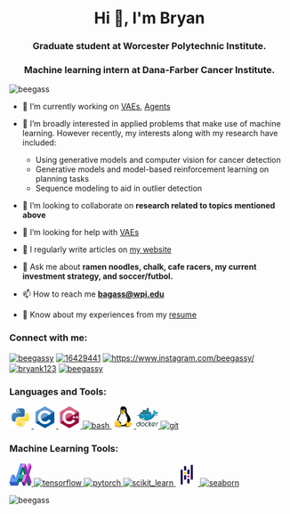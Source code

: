 <h1 align="center">Hi 👋, I'm Bryan</h1>
<h3 align="center">Graduate student at Worcester Polytechnic Institute.</h3>
<h3 align="center">Machine learning intern at Dana-Farber Cancer Institute.</h3>

<p align="left"> <img src="https://komarev.com/ghpvc/?username=beegass&label=Profile%20views&color=0e75b6&style=flat" alt="beegass" /> </p>

- 🔭 I’m currently working on [VAEs](https://github.com/BeeGass/Readable-VAEs), [Agents](https://github.com/BeeGass/Agents)

- 🌱 I’m broadly interested in applied problems that make use of machine learning. However recently, my interests along with my research have included:
  -  Using generative models and computer vision for cancer detection
  -  Generative models and model-based reinforcement learning on planning tasks
  -  Sequence modeling to aid in outlier detection

- 👯 I’m looking to collaborate on **research related to topics mentioned above**

- 🤝 I’m looking for help with [VAEs](https://github.com/BeeGass/Readable-VAEs)

- 📝 I regularly write articles on [my website](https://beegass.dev/)

- 💬 Ask me about **ramen noodles, chalk, cafe racers, my current investment strategy, and soccer/futbol.**

- 📫 How to reach me **bagass@wpi.edu**

- 📄 Know about my experiences from my [resume](https://drive.google.com/file/d/1PNzFPq1oBwWmxqs9Ei4a9Lo_GpgnB5kq/view?usp=sharing)

<h3 align="left">Connect with me:</h3>
<p align="left">
<a href="https://linkedin.com/in/beegassy" target="blank"><img align="center" src="https://raw.githubusercontent.com/rahuldkjain/github-profile-readme-generator/master/src/images/icons/Social/linked-in-alt.svg" alt="beegassy" height="30" width="40" /></a>
<a href="https://stackoverflow.com/users/16429441" target="blank"><img align="center" src="https://raw.githubusercontent.com/rahuldkjain/github-profile-readme-generator/master/src/images/icons/Social/stack-overflow.svg" alt="16429441" height="30" width="40" /></a>
<a href="https://www.instagram.com/beegassy/" target="blank"><img align="center" src="https://raw.githubusercontent.com/rahuldkjain/github-profile-readme-generator/master/src/images/icons/Social/instagram.svg" alt="https://www.instagram.com/beegassy/" height="30" width="40" /></a>
<a href="https://www.hackerrank.com/bryank123" target="blank"><img align="center" src="https://raw.githubusercontent.com/rahuldkjain/github-profile-readme-generator/master/src/images/icons/Social/hackerrank.svg" alt="bryank123" height="30" width="40" /></a>
<a href="https://www.leetcode.com/beegassy" target="blank"><img align="center" src="https://raw.githubusercontent.com/rahuldkjain/github-profile-readme-generator/master/src/images/icons/Social/leet-code.svg" alt="beegassy" height="30" width="40" /></a>
</p>

<h3 align="left">Languages and Tools:</h3>
<p align="left"> <a href="https://www.python.org" target="_blank"> <img src="https://raw.githubusercontent.com/devicons/devicon/master/icons/python/python-original.svg" alt="python" width="40" height="40"/> </a> <a href="https://www.cprogramming.com/" target="_blank"> <img src="https://raw.githubusercontent.com/devicons/devicon/master/icons/c/c-original.svg" alt="c" width="40" height="40"/> </a> <a href="https://www.w3schools.com/cpp/" target="_blank"> <img src="https://raw.githubusercontent.com/devicons/devicon/master/icons/cplusplus/cplusplus-original.svg" alt="cplusplus" width="40" height="40"/> </a> <a href="https://www.gnu.org/software/bash/" target="_blank"> <img src="https://www.vectorlogo.zone/logos/gnu_bash/gnu_bash-icon.svg" alt="bash" width="40" height="40"/> </a> <a href="https://www.linux.org/" target="_blank"> <img src="https://raw.githubusercontent.com/devicons/devicon/master/icons/linux/linux-original.svg" alt="linux" width="40" height="40"/> </a> <a href="https://www.docker.com/" target="_blank" rel="noreferrer"> <img src="https://raw.githubusercontent.com/devicons/devicon/master/icons/docker/docker-original-wordmark.svg" alt="docker" width="40" height="40"/> </a> <a href="https://git-scm.com/" target="_blank"> <img src="https://www.vectorlogo.zone/logos/git-scm/git-scm-icon.svg" alt="git" width="40" height="40"/> </a> </p>
 
<h3 align="left">Machine Learning Tools:</h3>
<p align="left"> <a href="https://github.com/google/jax" target="_blank"> <img src="https://raw.githubusercontent.com/google/jax/a83695a783993a9a8372cf668a20446f332165de/images/jax_logo.svg" alt="jax" width="40" height="40"/> </a> <a href="https://www.tensorflow.org" target="_blank"> <img src="https://www.vectorlogo.zone/logos/tensorflow/tensorflow-icon.svg" alt="tensorflow" width="40" height="40"/> </a> <a href="https://pytorch.org/" target="_blank"> <img src="https://www.vectorlogo.zone/logos/pytorch/pytorch-icon.svg" alt="pytorch" width="40" height="40"/> </a> <a href="https://scikit-learn.org/" target="_blank"> <img src="https://upload.wikimedia.org/wikipedia/commons/0/05/Scikit_learn_logo_small.svg" alt="scikit_learn" width="40" height="40"/> </a> <a href="https://pandas.pydata.org/" target="_blank" rel="noreferrer"> <img src="https://raw.githubusercontent.com/devicons/devicon/2ae2a900d2f041da66e950e4d48052658d850630/icons/pandas/pandas-original.svg" alt="pandas" width="40" height="40"/> </a> <a href="https://seaborn.pydata.org/" target="_blank" rel="noreferrer"> <img src="https://seaborn.pydata.org/_images/logo-mark-lightbg.svg" alt="seaborn" width="40" height="40"/> </a> </p>

<p><img align="left" src="https://github-readme-streak-stats.herokuapp.com?user=BeeGass&theme=dark&hide_border=true" alt="beegass" /></p>
